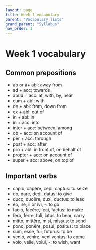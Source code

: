 ```yaml
---
layout: page
title: Week 1 vocabulary
parent: "Vocabulary lists"
grand_parent: "Syllabus"
nav_order: 1
---
```


# Week 1 vocabulary


## Common prepositions

- ab or a+ abl: away from
- ad + acc: towards
- apud + acc: at, with, by, near
- cum + abl: with
- de + abl: from, down from
- ex + abl: out of
- in + abl: in
- in + acc: into
- inter + acc: between, among
- ob + acc: on account of
- per + acc: through
- post + acc: after
- pro + abl: in front of, on behalf of
- propter + acc: on account of
- super + acc: above, on top of


## Important verbs

- capio, capĕre, cepi, captus: to seize
- do, dare, dedi, datus: to give
- duco, ducĕre, duxi, ductus: to lead
- eo, ire, ii or ivi, -: to go
- facio, facĕre, feci, factus: to make
- fero, ferre, tuli, latus: to bear, carry
- mitto, mittĕre, misi, missus: to send
- pono, ponĕre, posui, positus: to place
- sum, esse, fui, futurus: to be
- venio, venire, veni ventus: to come
- volo, velle, volui, -: to wish, want